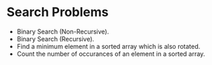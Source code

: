 Search Problems
===============

* Binary Search (Non-Recursive).
* Binary Search (Recursive).
* Find a minimum element in a sorted array which is also rotated.
* Count the number of occurances of an element in a sorted array.
